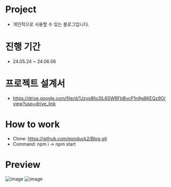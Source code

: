 # Project
- 개인적으로 사용할 수 있는 블로그입니다.

# 진행 기간
- 24.05.24 ~ 24.06.06

# 프로젝트 설계서
- https://drive.google.com/file/d/1Jzys8llo3lL6SWRFbBvcP1n9g8KEQz9O/view?usp=drive_link

# How to work
- Clone: https://github.com/eonduck2/Blog.git
- Command: npm i -> npm start

# Preview
![image](https://github.com/eonduck2/Blog/assets/127479390/127db7a6-c0ac-4b27-b7a6-9256695fce1b)
![image](https://github.com/eonduck2/Blog/assets/127479390/0b55d6b3-e8e3-4a04-9ab7-863ec710a791)
